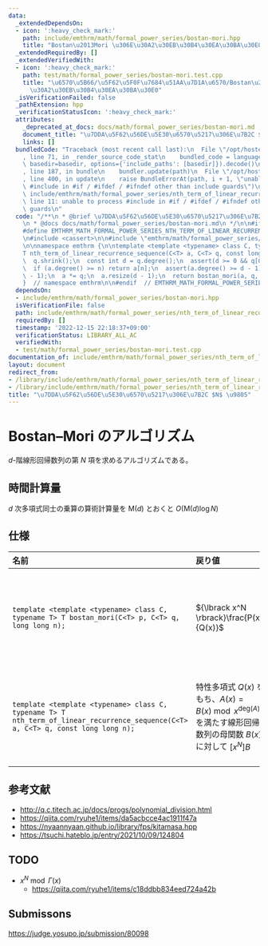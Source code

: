 ```yaml
---
data:
  _extendedDependsOn:
  - icon: ':heavy_check_mark:'
    path: include/emthrm/math/formal_power_series/bostan-mori.hpp
    title: "Bostan\u2013Mori \u306E\u30A2\u30EB\u30B4\u30EA\u30BA\u30E0"
  _extendedRequiredBy: []
  _extendedVerifiedWith:
  - icon: ':heavy_check_mark:'
    path: test/math/formal_power_series/bostan-mori.test.cpp
    title: "\u6570\u5B66/\u5F62\u5F0F\u7684\u51AA\u7D1A\u6570/Bostan\u2013Mori \u306E\
      \u30A2\u30EB\u30B4\u30EA\u30BA\u30E0"
  _isVerificationFailed: false
  _pathExtension: hpp
  _verificationStatusIcon: ':heavy_check_mark:'
  attributes:
    _deprecated_at_docs: docs/math/formal_power_series/bostan-mori.md
    document_title: "\u7DDA\u5F62\u56DE\u5E30\u6570\u5217\u306E\u7B2C $N$ \u9805"
    links: []
  bundledCode: "Traceback (most recent call last):\n  File \"/opt/hostedtoolcache/Python/3.9.16/x64/lib/python3.9/site-packages/onlinejudge_verify/documentation/build.py\"\
    , line 71, in _render_source_code_stat\n    bundled_code = language.bundle(stat.path,\
    \ basedir=basedir, options={'include_paths': [basedir]}).decode()\n  File \"/opt/hostedtoolcache/Python/3.9.16/x64/lib/python3.9/site-packages/onlinejudge_verify/languages/cplusplus.py\"\
    , line 187, in bundle\n    bundler.update(path)\n  File \"/opt/hostedtoolcache/Python/3.9.16/x64/lib/python3.9/site-packages/onlinejudge_verify/languages/cplusplus_bundle.py\"\
    , line 400, in update\n    raise BundleErrorAt(path, i + 1, \"unable to process\
    \ #include in #if / #ifdef / #ifndef other than include guards\")\nonlinejudge_verify.languages.cplusplus_bundle.BundleErrorAt:\
    \ include/emthrm/math/formal_power_series/nth_term_of_linear_recurrence_sequence.hpp:\
    \ line 11: unable to process #include in #if / #ifdef / #ifndef other than include\
    \ guards\n"
  code: "/**\n * @brief \u7DDA\u5F62\u56DE\u5E30\u6570\u5217\u306E\u7B2C $N$ \u9805\
    \n * @docs docs/math/formal_power_series/bostan-mori.md\n */\n\n#ifndef EMTHRM_MATH_FORMAL_POWER_SERIES_NTH_TERM_OF_LINEAR_RECURRENCE_SEQUENCE_HPP_\n\
    #define EMTHRM_MATH_FORMAL_POWER_SERIES_NTH_TERM_OF_LINEAR_RECURRENCE_SEQUENCE_HPP_\n\
    \n#include <cassert>\n\n#include \"emthrm/math/formal_power_series/bostan-mori.hpp\"\
    \n\nnamespace emthrm {\n\ntemplate <template <typename> class C, typename T>\n\
    T nth_term_of_linear_recurrence_sequence(C<T> a, C<T> q, const long long n) {\n\
    \  q.shrink();\n  const int d = q.degree();\n  assert(d >= 0 && q[0] != 0);\n\
    \  if (a.degree() >= n) return a[n];\n  assert(a.degree() >= d - 1);\n  a.resize(d\
    \ - 1);\n  a *= q;\n  a.resize(d - 1);\n  return bostan_mori(a, q, n);\n}\n\n\
    }  // namespace emthrm\n\n#endif  // EMTHRM_MATH_FORMAL_POWER_SERIES_NTH_TERM_OF_LINEAR_RECURRENCE_SEQUENCE_HPP_\n"
  dependsOn:
  - include/emthrm/math/formal_power_series/bostan-mori.hpp
  isVerificationFile: false
  path: include/emthrm/math/formal_power_series/nth_term_of_linear_recurrence_sequence.hpp
  requiredBy: []
  timestamp: '2022-12-15 22:18:37+09:00'
  verificationStatus: LIBRARY_ALL_AC
  verifiedWith:
  - test/math/formal_power_series/bostan-mori.test.cpp
documentation_of: include/emthrm/math/formal_power_series/nth_term_of_linear_recurrence_sequence.hpp
layout: document
redirect_from:
- /library/include/emthrm/math/formal_power_series/nth_term_of_linear_recurrence_sequence.hpp
- /library/include/emthrm/math/formal_power_series/nth_term_of_linear_recurrence_sequence.hpp.html
title: "\u7DDA\u5F62\u56DE\u5E30\u6570\u5217\u306E\u7B2C $N$ \u9805"
---
```

# Bostan–Mori のアルゴリズム

$d$-階線形回帰数列の第 $N$ 項を求めるアルゴリズムである。


## 時間計算量

$d$ 次多項式同士の乗算の算術計算量を $\mathsf{M}(d)$ とおくと $O(\mathsf{M}(d) \log{N})$


## 仕様

|名前|戻り値|要件|備考|
|:--|:--|:--|:--|
|`template <template <typename> class C, typename T> T bostan_mori(C<T> p, C<T> q, long long n);`|${\lbrack x^N \rbrack}\frac{P(x)}{Q(x)}$|${\lbrack x^0 \rbrack}Q = Q(0)$ は可逆元 (invertible element) である。|`C` は冪級数を表す構造体である。|
|`template <template <typename> class C, typename T> T nth_term_of_linear_recurrence_sequence(C<T> a, C<T> q, const long long n);`|特性多項式 $Q(x)$ をもち、$A(x) = B(x) \bmod{x^{\mathrm{deg}(A)}}$ を満たす線形回帰数列の母関数 $B(x)$ に対して ${\lbrack x^N \rbrack}B$||`C` は冪級数を表す構造体である。|


## 参考文献

- http://q.c.titech.ac.jp/docs/progs/polynomial_division.html
- https://qiita.com/ryuhe1/items/da5acbcce4ac1911f47a
- https://nyaannyaan.github.io/library/fps/kitamasa.hpp
- https://tsuchi.hateblo.jp/entry/2021/10/09/124804


## TODO

- $x^N \bmod \Gamma(x)$
  - https://qiita.com/ryuhe1/items/c18ddbb834eed724a42b


## Submissons

https://judge.yosupo.jp/submission/80098
